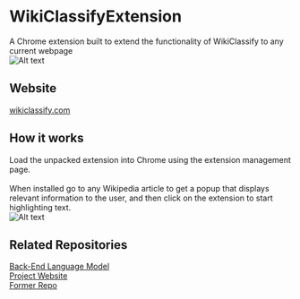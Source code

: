 # WikiClassifyExtension
A Chrome extension built to extend the functionality of WikiClassify to any current webpage<br>
![Alt text](https://github.com/lukewielgus/WikiExtension/blob/master/repo_external/example.PNG)
## Website
[wikiclassify.com](https://www.wikiclassify.com/)

## How it works
Load the unpacked extension into Chrome using the extension management page.<br><br>
When installed go to any Wikipedia article to get a popup that displays relevant information to the user, and then click on the extension to start highlighting text.<br>
![Alt text](https://github.com/lukewielgus/WikiExtension/blob/master/repo_external/example.PNG)

## Related Repositories
[Back-End Language Model](https://github.com/bfaure/WikiClassify2.0) <br>
[Project Website](https://github.com/waynesun95/WikiClassifySite) <br>
[Former Repo](https://github.com/nathankjer/WikiClassify)
